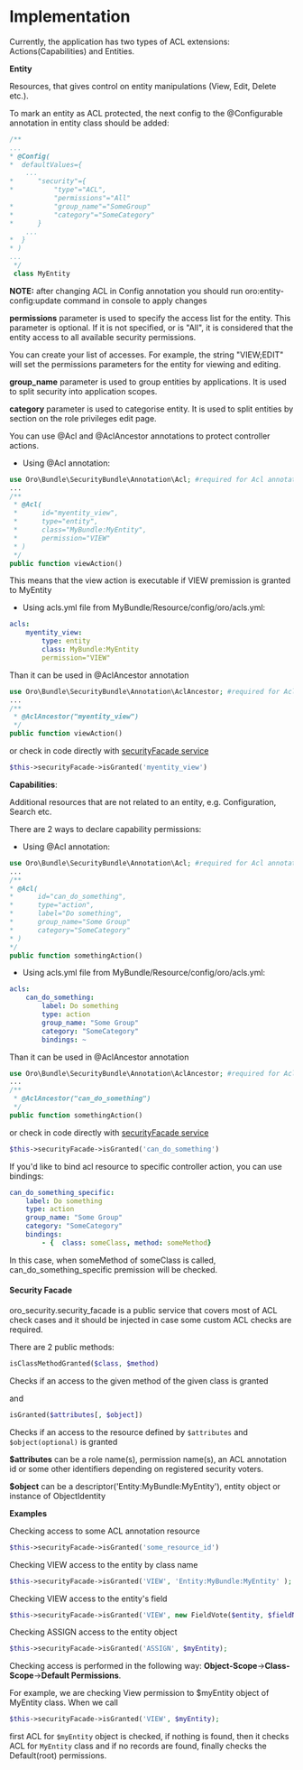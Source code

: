 Implementation
========

Currently, the application has two types of ACL extensions: Actions(Capabilities) and Entities.

**Entity**

Resources, that gives control on entity manipulations (View, Edit, Delete etc.).

To mark an entity as ACL protected, the next config to the @Configurable annotation in entity class should be added:

``` php
/**
...
* @Config(
*  defaultValues={
    ...
*      "security"={
*          "type"="ACL",
           "permissions"="All"
*          "group_name"="SomeGroup"
*          "category"="SomeCategory"
*      }
    ...
*  }
* )
...
 */
 class MyEntity
```
**NOTE:** after changing ACL in Config annotation you should run oro:entity-config:update command in console to apply changes

**permissions** parameter is used to specify the access list for the entity. This parameter is optional.
If it is not specified, or is "All", it is considered that the entity access to all available security permissions.

You can create your list of accesses. For example, the string "VIEW;EDIT" will set the permissions parameters for the entity for viewing and editing.

**group_name** parameter is used to group entities by applications. It is used to split security into application scopes. 

**category** parameter is used to categorise entity. It is used to split entities by section on the role privileges edit page.

You can use @Acl and @AclAncestor annotations to protect controller actions.

 - Using @Acl annotation:

``` php
use Oro\Bundle\SecurityBundle\Annotation\Acl; #required for Acl annotation
...
/**
 * @Acl(
 *      id="myentity_view",
 *      type="entity",
 *      class="MyBundle:MyEntity",
 *      permission="VIEW"
 * )
 */
public function viewAction()
```
This means that the view action is executable if VIEW premission is granted to MyEntity

 - Using acls.yml file from MyBundle/Resource/config/oro/acls.yml:

``` yml
acls:
    myentity_view:
        type: entity
        class: MyBundle:MyEntity
        permission="VIEW"
```
Than it can be used in @AclAncestor annotation
``` php
use Oro\Bundle\SecurityBundle\Annotation\AclAncestor; #required for AclAncestor annotation
...
/**
 * @AclAncestor("myentity_view")
 */
public function viewAction()
```

or check in code directly with [securityFacade service](#securityFacade)

``` php
$this->securityFacade->isGranted('myentity_view')
```

 **Capabilities**:

Additional resources that are not related to an entity, e.g. Configuration, Search etc.

There are 2 ways to declare capability permissions:

 - Using @Acl annotation:

``` php
use Oro\Bundle\SecurityBundle\Annotation\Acl; #required for Acl annotation
...
/**
* @Acl(
*      id="can_do_something",
*      type="action",
*      label="Do something",
*      group_name="Some Group"
*      category="SomeCategory"
* )
*/
public function somethingAction()
```

 - Using acls.yml file from MyBundle/Resource/config/oro/acls.yml:

``` yml
acls:
    can_do_something:
        label: Do something
        type: action
        group_name: "Some Group"
        category: "SomeCategory"
        bindings: ~
```

Than it can be used in @AclAncestor annotation
``` php
use Oro\Bundle\SecurityBundle\Annotation\AclAncestor; #required for AclAncestor annotation
...
/**
 * @AclAncestor("can_do_something")
 */
public function somethingAction()
```

or check in code directly with [securityFacade service](#securityFacade)

``` php
$this->securityFacade->isGranted('can_do_something')
```

If you'd like to bind acl resource to specific controller action, you can use bindings:

``` yml
can_do_something_specific:
    label: Do something
    type: action
    group_name: "Some Group"
    category: "SomeCategory"
    bindings:
        - {  class: someClass, method: someMethod}
```

In this case, when someMethod of someClass is called, can_do_something_specific premission will be checked.

#### Security Facade

oro_security.security_facade is a public service that covers most of ACL check cases and it should be injected in case some custom ACL checks are required.

There are 2 public methods:

``` php
isClassMethodGranted($class, $method)
```
Checks if an access to the given method of the given class is granted

and

``` php
isGranted($attributes[, $object])
```
Checks if an access to the resource defined by `$attributes` and `$object(optional)` is granted

**$attributes** can be a role name(s), permission name(s), an ACL annotation id or some other identifiers depending on registered security voters.

**$object** can be a descriptor('Entity:MyBundle:MyEntity'), entity object or instance of ObjectIdentity

**Examples**

Checking access to some ACL annotation resource

``` php
$this->securityFacade->isGranted('some_resource_id')
```
Checking VIEW access to the entity by class name

``` php
$this->securityFacade->isGranted('VIEW', 'Entity:MyBundle:MyEntity' );
```

Checking VIEW access to the entity's field

``` php
$this->securityFacade->isGranted('VIEW', new FieldVote($entity, $fieldName) );
```

Checking ASSIGN access to the entity object

``` php
$this->securityFacade->isGranted('ASSIGN', $myEntity);
```

Checking access is performed in the following way: **Object-Scope**->**Class-Scope**->**Default Permissions**.

For example, we are checking View permission to $myEntity object of MyEntity class. When we call

``` php
$this->securityFacade->isGranted('VIEW', $myEntity);
```
first ACL for `$myEntity` object is checked, if nothing is found, then it checks ACL for `MyEntity` class and if no records are found, finally checks the Default(root) permissions.
